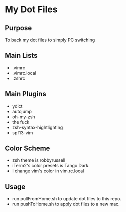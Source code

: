 # My Dot Files
## Purpose  
To back my dot files to simply PC switching  

## Main Lists  
- .vimrc  
- .vimrc.local  
- .zshrc  
## Main Plugins  
- ydict  
- autojump  
- oh-my-zsh  
- the fuck  
- zsh-syntax-hightlighting  
- spf13-vim  
## Color Scheme  
- zsh theme is robbyrussell
- iTerm2's color presets is Tango Dark.  
- I change vim's color in vim.rc.local  
## Usage  
- run pullFromHome.sh to update dot files to this repo.  
- run pushToHome.sh to apply dot files to a new mac.  
